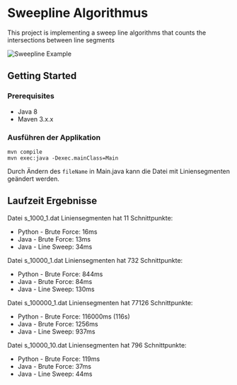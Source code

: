 # Sweepline Algorithmus

This project is implementing a sweep line algorithms that counts the intersections between line segments

![Sweepline Example](https://he-s3.s3.amazonaws.com/media/uploads/acac1a4.png)

## Getting Started

### Prerequisites

* Java 8
* Maven 3.x.x

### Ausführen der Applikation

```
mvn compile
mvn exec:java -Dexec.mainClass=Main
```

Durch Ändern des `fileName` in Main.java kann die Datei mit Liniensegmenten geändert werden. 

## Laufzeit Ergebnisse
Datei s\_1000\_1.dat Liniensegmenten hat 11 Schnittpunkte:

* Python - Brute Force: 16ms
* Java	 - Brute Force: 13ms
* Java 	 - Line Sweep:  34ms

Datei s\_10000\_1.dat Liniensegmenten hat 732 Schnittpunkte:

* Python - Brute Force: 844ms
* Java	 - Brute Force: 84ms
* Java 	 - Line Sweep:  130ms

Datei s\_100000\_1.dat Liniensegmenten hat 77126 Schnittpunkte:

* Python - Brute Force: 116000ms (116s)
* Java	 - Brute Force: 1256ms
* Java 	 - Line Sweep:  937ms

Datei s\_10000\_10.dat Liniensegmenten hat 796 Schnittpunkte:

* Python - Brute Force: 119ms
* Java	 - Brute Force: 37ms
* Java 	 - Line Sweep:  44ms